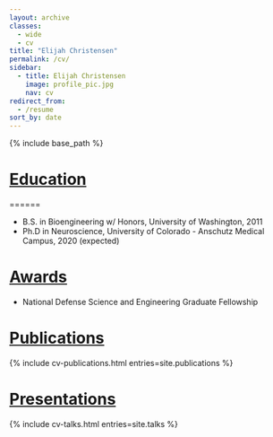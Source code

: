 ```yaml
---
layout: archive
classes:
  - wide
  - cv
title: "Elijah Christensen"
permalink: /cv/
sidebar:
  - title: Elijah Christensen
    image: profile_pic.jpg
    nav: cv
redirect_from:
  - /resume
sort_by: date
---
```


{% include base_path %}

# [Education](#education)
======
* B.S. in Bioengineering w/ Honors, University of Washington, 2011
* Ph.D in Neuroscience, University of Colorado - Anschutz Medical Campus, 2020 (expected)

# [Awards](#awards)

* National Defense Science and Engineering Graduate Fellowship

# [Publications](#publications)

{% include cv-publications.html entries=site.publications %}

# [Presentations](#presentations)

{% include cv-talks.html entries=site.talks %}
